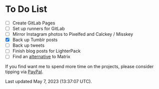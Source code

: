 # To Do List
- [ ]  Create GitLab Pages
  - [ ] Set up runners for GitLab 
- [ ]  Mirror Instagram photos to Pixelfed and Calckey / Misskey
- [x] Back up Tumblr posts
- [ ] Back up tweets
- [ ] Finish blog posts for LighterPack
- [ ] Find an [alternative](https://chaos.social/@scy/110321162229302299) to Matrix

If you find want me to spend more time on the projects, please consider tipping via [PayPal](https://paypal.me/bglamours).

Last updated May 7, 2023 (13:37:07 UTC).
